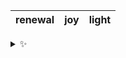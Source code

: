 | renewal | joy | light |
| :-----: | :-: | :---: |

<details>
  <summary>✨</summary>
  These words are chosen at random each day. New words will appear here tomorrow morning.
</details>